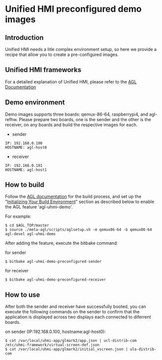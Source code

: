 # Unified HMI preconfigured demo images

## Introduction
Unified HMI needs a litle complex environment setup, so here we provide a recipe that allow you to create a pre-configured images.

## Unified HMI frameworks
For a detailed explanation of Unified HMI, please refer to the [AGL Documentation](https://docs.automotivelinux.org/en/master/#06_Component_Documentation/11_Unified_HMI/)

## Demo environment
Demo images supports three boards: qemux-86-64, raspberrypi4, and agl-refhw. 
Please prepare two boards, one is the sender and the other is the receiver, on any boards and build the respective images for each.

* sender
```
IP: 192.168.0.100
HOSTNAME: agl-host0
```

* receiver
```
IP: 192.168.0.101
HOSTNAME: agl-host1
```

## How to build
Follow the [AGL documentation](https://docs.automotivelinux.org/en/master/#01_Getting_Started/02_Building_AGL_Image/01_Build_Process_Overview/) for the build process, and set up the "[Initializing Your Build Environment](https://docs.automotivelinux.org/en/master/#01_Getting_Started/02_Building_AGL_Image/04_Initializing_Your_Build_Environment/)" section as described below to enable the AGL feature 'agl-uhmi-demo'.

For example:
```
$ cd $AGL_TOP/master
$ source ./meta-agl/scripts/aglsetup.sh -m qemux86-64 -b qemux86-64 agl-devel agl-uhmi-demo
```

After adding the feature, execute the bitbake command:

for sender
```
$ bitbake agl-uhmi-demo-preconfigured-sender
```

for receiver
```
$ bitbake agl-uhmi-demo-preconfigured-receiver
```

## How to use
After both the sender and receiver have successfully booted, you can execute the following commands on the sender to confirm that the application is displayed across two displays each connected to diferrent boards.

on sender (IP:192.168.0.100, hostname:agl-host0):
```
$ cat /var/local/uhmi-app/glmark2/app.json | ucl-distrib-com /etc/uhmi-framework/virtual-screen-def.json
$ cat /var/local/uhmi-app/glmark2/initial_vscreen.json | ula-distrib-com
```